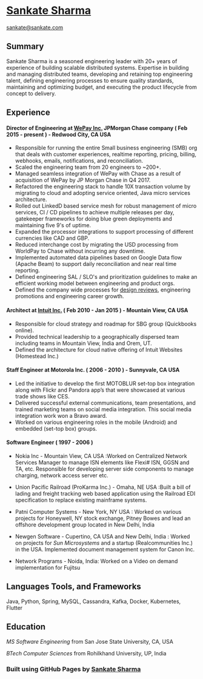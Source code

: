 # [Sankate Sharma](https://www.sankate.com)

sankate@sankate.com

## Summary

Sankate Sharma is a seasoned engineering leader with 20+ years of experience of building scalable distributed systems. Expertise in building and managing distributed teams, developing and retaining top engineering talent, defining engineering processes to ensure quality standards, maintaining and optimizing budget, and executing the product lifecycle from concept to delivery.

## Experience

#### Director of Engineering at [WePay Inc.](https://www.wepay.com) JPMorgan Chase company ( Feb 2015 - present ) - Redwood City, CA USA

- Responsible for running the entire Small business engineering (SMB) org that deals with customer experiences, realtime reporting, pricing, billing, webhooks, emails, notifications, and reconciliation.
- Scaled the engineering team from 20 engineers to ~200+.
- Managed seamless integration of WePay with Chase as a result of acquisition of WePay by JP Morgan Chase in Q4 2017.
- Refactored the engineering stack to handle 10X transaction volume by migrating to cloud and adopting service oriented, Java micro services architecture.
- Rolled out LinkedD based service mesh for robust management of micro services, CI / CD pipelines to achieve multiple releases per day, gatekeeper frameworks for doing blue green deployments and maintaining five 9's of uptime.
- Expanded the processor integrations to support processing of different currencies like CAD and GBP.
- Reduced interchange cost by migrating the USD processing from WorldPay to Chase without incurring any downtime.
- Implemented automated data pipelines based on Google Data flow (Apache Beam) to support daily reconciliation and near real time reporting.
- Defined engineering SAL / SLO's and prioritization guidelines to make an efficient working model between engineering and product orgs.
- Defined the company wide processes for [design reviews](https://wecode.wepay.com/posts/effective-software-design-documents), engineering promotions and engineering career growth.


#### Architect at [Intuit Inc.](https://www.intuit.com)  ( Feb 2010 - Jan 2015 ) - Mountain View, CA USA

- Responsible for cloud strategy and roadmap for SBG group (Quickbooks online).
- Provided technical leadership to a geographically dispersed team including teams in Mountain View, India and Orem, UT.
- Defined the architecture for cloud native offering of Intuit Websites (Homestead Inc.)

#### Staff Engineer at Motorola Inc. ( 2006 - 2010 ) - Sunnyvale, CA USA

- Led the initiative to develop the first MOTOBLUR set-top box integration along with Flickr and Pandora app’s that were showcased at various trade shows like CES.
- Delivered successful external communications, team presentations, and trained marketing teams on social media integration. This social media integration work won a Bravo award.
- Worked on various engineering roles in the mobile (Android) and embedded (set-top box) groups.

#### Software Engineer ( 1997 - 2006 )

- Nokia Inc - Mountain View, CA USA :Worked on Centralized Network Services Manager to manage ISN elements like Flexi# ISN, GGSN and TA, etc. Responsible for developing server side components to manage charging, network access server etc.


- Union Pacific Railroad (ProKarma Inc.) - Omaha, NE USA :Built a bill of lading and freight tracking web based application using the Railroad EDI specification to replace existing mainframe systems.


- Patni Computer Systems - New York, NY USA : Worked on various projects for Honeywell, NY stock exchange, Pitney Bowes and lead an offshore development group located in New Delhi, India


- Newgen Software - Cupertino, CA USA and New Delhi, India : Worked on projects for *Sun Microsystems* and a startup (Realcommunities Inc.) in the USA. Implemented document management system for Canon Inc.


- Network Programs - Noida, India: Worked on a Video on demand implementation for Fujitsu


## Languages Tools, and Frameworks
Java, Python, Spring, MySQL, Cassandra, Kafka, Docker, Kubernetes, Flutter


## Education

*MS Software Engineering* from San Jose State University, CA, USA

*BTech Computer Sciences* from Rohilkhand University, UP, India


### Built using GitHub Pages by [Sankate Sharma](https://www.sankate.com)


